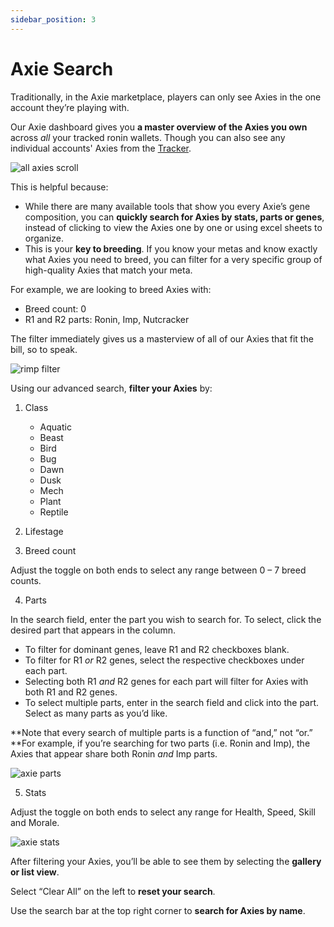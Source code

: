 ```yaml
---
sidebar_position: 3
---
```


# Axie Search

Traditionally, in the Axie marketplace, players can only see Axies in the one account they’re playing with.

Our Axie dashboard gives you **a master overview of the Axies you own** across _all_ your tracked ronin wallets. Though you can also see any individual accounts' Axies from the [Tracker](tracker.md).


![all axies scroll](03_Axies_All_Axies_Scroll.gif)


This is helpful because:

* While there are many available tools that show you every Axie’s gene composition, you can **quickly search for Axies by stats, parts or genes**, instead of clicking to view the Axies one by one or using excel sheets to organize.
* This is your **key to breeding**. If you know your metas and know exactly what Axies you need to breed, you can filter for a very specific group of high-quality Axies that match your meta.

For example, we are looking to breed Axies with:

* Breed count: 0
* R1 and R2 parts: Ronin, Imp, Nutcracker

The filter immediately gives us a masterview of all of our Axies that fit the bill, so to speak.

![rimp filter](03_Axies_RIMP_filter.gif)


Using our advanced search, **filter your Axies** by:

1. Class
    * Aquatic
    * Beast
    * Bird
    * Bug
    * Dawn
    * Dusk
    * Mech
    * Plant
    * Reptile

2. Lifestage

3. Breed count

Adjust the toggle on both ends to select any range between 0 – 7 breed counts.

4. Parts

In the search field, enter the part you wish to search for. To select, click the desired part that appears in the column.

* To filter for dominant genes, leave R1 and R2 checkboxes blank.
* To filter for R1 _or_ R2 genes, select the respective checkboxes under each part.
* Selecting both R1 _and_ R2 genes for each part will filter for Axies with both R1 and R2 genes.
* To select multiple parts, enter in the search field and click into the part. Select as many parts as you’d like.

**Note that every search of multiple parts is a function of “and,” not “or.” **For example, if you’re searching for two parts (i.e. Ronin and Imp), the Axies that appear share both Ronin _and_ Imp parts.

![axie parts](03_Axies_Parts.gif)

5. Stats

Adjust the toggle on both ends to select any range for Health, Speed, Skill and Morale.

![axie stats](03_Axies_Stats.gif)


After filtering your Axies, you’ll be able to see them by selecting the **gallery or list view**.

Select “Clear All” on the left to **reset your search**.

Use the search bar at the top right corner to **search for Axies by name**. 
